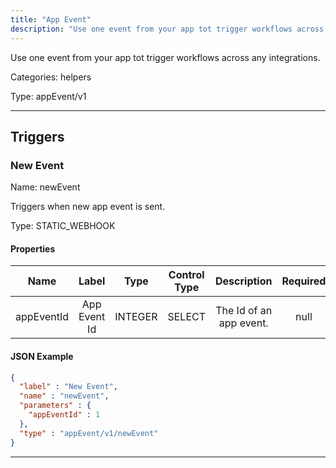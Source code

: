 ```yaml
---
title: "App Event"
description: "Use one event from your app tot trigger workflows across any integrations."
---
```


Use one event from your app tot trigger workflows across any integrations.


Categories: helpers


Type: appEvent/v1

<hr />






## Triggers


### New Event
Name: newEvent

Triggers when new app event is sent.

Type: STATIC_WEBHOOK

#### Properties

|      Name       |      Label     |     Type     |    Control Type     |     Description     | Required |
|:---------------:|:--------------:|:------------:|:-------------------:|:-------------------:|:--------:|
| appEventId | App Event Id | INTEGER | SELECT | The Id of an app event. | null |


#### JSON Example
```json
{
  "label" : "New Event",
  "name" : "newEvent",
  "parameters" : {
    "appEventId" : 1
  },
  "type" : "appEvent/v1/newEvent"
}
```


<hr />

